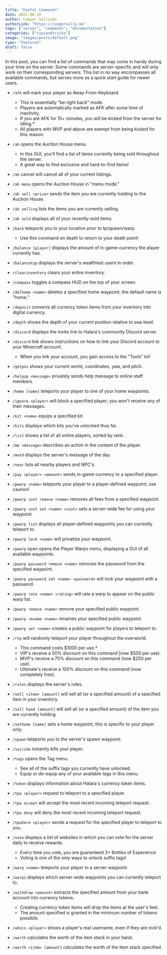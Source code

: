 ```yaml
---
title: "Useful Commands"
date: 2021-08-16
author: Cooper Sullivan
authorLink: "https://coopersully.me"
tags: ["server", "commands", "documentation"]
categories: ["tipsandtricks"]
image: "images/posts/default.png"
type: "featured"
draft: false
---
```


In this post, you can find a list of commands that may come in handy during your time on the server.
Some commands are server-specific and will only work on their corresponding servers.
This list in no way encompasses all available commands, but serves more as a quick start guide for newer users.

- ``/afk`` will mark your player as Away-From-Keyboard.
	- This is essentially "be right back" mode.
	- Players are automatically marked as AFK after some time of inactivity.
	- If you are AFK for 15+ minutes, you will be kicked from the server for idling.*
	- All players with MVP and above are exempt from being kicked for this reason.

- ``/ah`` opens the Auction House menu.
	- In this GUI, you'll find a list of items currently being sold throughout the server. 
	- A great way to find exclusive and hard-to-find items!

- ``/ah`` cancel will cancel all of your current listings.

- ``/ah menu`` opens the Auction House in "menu mode."

- ``/ah sell <price>`` sends the item you are currently holding to the Auction House.

- ``/ah selling`` lists the items you are currently selling.

- ``/ah sold`` displays all of your recently-sold items.

- ``/back`` teleports you to your location prior to tp/spawn/warp.
	- Use this command on death to return to your death point!

- ``/balance [player]`` displays the amount of in-game-currency the player currently has.

- ``/balancetop`` displays the server's wealthiest users in order.

- ``/clearinventory`` clears your entire inventory.

- ``/compass`` toggles a compass HUD on the top of your screen.

- ``/delhome <name>`` deletes a specified home waypoint; the default name is "home."

- ``/deposit`` converts all currency token items from your inventory into digital currency.

- ``/depth`` shows the depth of your current position relative to sea-level.

- ``/discord`` displays the invite link to Halara's community Discord server.

- ``/discord`` link shows instructions on how to link your Discord account to your Minecraft account.
	- When you link your account, you gain access to the "Tools" kit!

- ``/getpos`` shows your current world, coordinates, yaw, and pitch.

- ``/helpop <message>`` privately sends help message to online staff members.

- ``/home [name]`` teleports your player to one of your home waypoints.

- ``/ignore <player>`` will block a specified player; you won't receive any of their messages.

- ``/kit <name>`` equips a specified kit.

- ``/kits`` displays which kits you've unlocked thus far.

- ``/list`` shows a list of all online players, sorted by rank.

- ``/me <message>`` describes an action in the context of the player.

- ``/motd`` displays the server's message of the day.

- ``/near`` lists all nearby players and NPC's.

- ``/pay <player> <amount>`` sends in-game-currency to a specified player.

- ``/pwarp <name>`` teleports your player to a player-defined waypoint; use caution!

- ``/pwarp cost remove <name>`` removes all fees from a specified waypoint.

- ``/pwarp cost set <name> <cost>`` sets a server-wide fee for using your waypoint.

- ``/pwarp list`` displays all player-defined waypoints you can currently teleport to.

- ``/pwarp lock <name>`` will privatize your waypoint.

- ``/pwarp`` open opens the Player Warps menu, displaying a GUI of all available waypoints.

- ``/pwarp password remove <name>`` removes the password from the specified waypoint.

- ``/pwarp password set <name> <password>`` will lock your waypoint with a password.

- ``/pwarp rate <name> <rating>`` will rate a warp to appear on the public warp list.

- ``/pwarp remove <name>`` remove your specified public waypoint.

- ``/pwarp rename <name>`` renames your specified public waypoint.

- ``/pwarp set <name>`` creates a public waypoint for players to teleport to.

- ``/rtp`` will randomly teleport your player throughout the overworld.
	- This command costs $1000 per use.*
	- VIP's receive a 50% discount on this command (now $500 per use).
	- MVP's receive a 75% discount on this command (now $250 per use).
	- Ultimate's receive a 100% discount on this command (now completely free).

- ``/rules`` displays the server's rules.

- ``/sell <item> [amount]`` will sell all (or a specified amount) of a specified item in your inventory.

- ``/sell hand [amount]`` will sell all (or a specified amount) of the item you are currently holding.

- ``/sethome [name]`` sets a home waypoint; this is specific to your player only.

- ``/spawn`` teleports you to the server's spawn waypoint.

- ``/suicide`` instantly kills your player.

- ``/tags`` opens the Tag menu.
	- See all of the suffix tags you currently have unlocked.
	- Equip or de-equip any of your available tags in this menu.

- ``/token`` displays information about Halara's currency token items.

- ``/tpa <player>`` request to teleport to a specified player.

- ``/tpa accept`` will accept the most recent incoming teleport request.

- ``/tpa deny`` will deny the most recent incoming teleport request.

- ``/tpahere <player>`` sends a request for the specified player to teleport to you.

- ``/vote`` displays a list of websites in which you can vote for the server daily to receive rewards.
	- Every time you vote, you are guaranteed 3+ Bottles of Experience
	- Voting is one of the only ways to unlock suffix tags!

- ``/warp <name>`` teleports your player to a server waypoint.

- ``/warps`` displays which server-wide waypoints you can currently teleport to.

- ``/withdraw <amount>`` extracts the specified amount from your bank account into currency tokens.
	- Creating currency token items will drop the items at the user's feet.
	- The amount specified is granted in the minimum number of tokens possible.
	
- ``/whois <player>`` shows a player's real username, even if they are nick'd.

- ``/worth`` calculates the worth of the item stack in your hand.

- ``/worth <item> [amount]`` calculates the worth of the item stack specified.